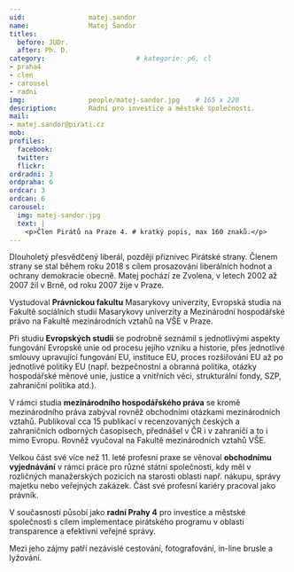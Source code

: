 ```yaml
---
uid:                matej.sandor
name:               Matej Šandor
titles:
  before: JUDr.
  after: Ph. D.
category:                       # kategorie: p6, cl
- praha4
- clen
- carousel
- radni
img: 		        people/matej-sandor.jpg    # 165 x 220
description:        Radní pro investice a městské společnosti.
mail:
- matej.sandor@pirati.cz
mob: 			
profiles:
  facebook:
  twitter: 
  flickr:
ordradni: 3
ordpraha: 6
ordcar: 3
ordcan: 6
carousel:
  img: matej-sandor.jpg
  text: |
    <p>Člen Pirátů na Praze 4. # kratký popis, max 160 znaků.</p>
---
```

Dlouholetý přesvědčený liberál, později příznivec Pirátské strany. Členem strany se stal během roku 2018 s cílem prosazování liberálních hodnot a ochrany demokracie obecně.  Matej pochází ze Zvolena, v letech 2002 až 2007 žil v Brně, od roku 2007 žije v Praze.

Vystudoval <b>Právnickou fakultu</b> Masarykovy univerzity, Evropská studia na Fakultě sociálních studií Masarykovy univerzity a Mezinárodní hospodářské právo na Fakultě mezinárodních vztahů na VŠE v Praze.

Při studiu <b>Evropských studii</b> se podrobně seznámil s jednotlivými aspekty fungování Evropské unie od procesu jejího vzniku a historie, přes jednotlivé smlouvy upravující fungování EU, instituce EU, proces rozšiřování EU až po jednotlivé politiky EU (např. bezpečnostní a obranná politika, otázky hospodářské měnové unie, justice a vnitřních věci, strukturální fondy, SZP, zahraniční politika atd.).

V rámci studia <b>mezinárodního hospodářského práva</b> se kromě mezinárodního práva zabýval rovněž obchodními otázkami mezinárodních vztahů. Publikoval cca 15 publikací v recenzovaných českých a zahraničních odborných časopisech, přednášel v ČR i v zahraničí a to i mimo Evropu. Rovněž vyučoval na Fakultě mezinárodních vztahů VŠE.

Velkou část své více než 11. leté profesní praxe se věnoval <b>obchodnímu vyjednávání</b> v rámci práce pro různé státní společnosti, kdy měl v rozličných manažerských pozicích na starosti oblasti např. nákupu, správy majetku nebo veřejných zakázek. Část své profesní kariéry pracoval jako právník.

V současnosti působí jako <b>radní Prahy 4</b> pro investice a městské společnosti s cílem implementace pirátského programu v oblasti transparence a efektivní veřejné správy.

Mezi jeho zájmy patří nezávislé cestování, fotografování, in-line brusle a lyžování. 
